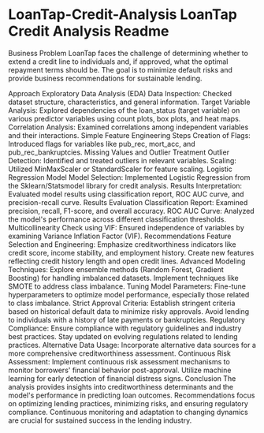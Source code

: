 # LoanTap-Credit-Analysis LoanTap Credit Analysis Readme
Business Problem
LoanTap faces the challenge of determining whether to extend a credit line to individuals and, if approved, what the optimal repayment terms should be. The goal is to minimize default risks and provide business recommendations for sustainable lending.

Approach
Exploratory Data Analysis (EDA)
Data Inspection:
Checked dataset structure, characteristics, and general information.
Target Variable Analysis:
Explored dependencies of the loan_status (target variable) on various predictor variables using count plots, box plots, and heat maps.
Correlation Analysis:
Examined correlations among independent variables and their interactions.
Simple Feature Engineering Steps
Creation of Flags:
Introduced flags for variables like pub_rec, mort_acc, and pub_rec_bankruptcies.
Missing Values and Outlier Treatment
Outlier Detection:
Identified and treated outliers in relevant variables.
Scaling:
Utilized MinMaxScaler or StandardScaler for feature scaling.
Logistic Regression Model
Model Selection:
Implemented Logistic Regression from the Sklearn/Statsmodel library for credit analysis.
Results Interpretation:
Evaluated model results using classification report, ROC AUC curve, and precision-recall curve.
Results Evaluation
Classification Report:
Examined precision, recall, F1-score, and overall accuracy.
ROC AUC Curve:
Analyzed the model's performance across different classification thresholds.
Multicollinearity Check using VIF:
Ensured independence of variables by examining Variance Inflation Factor (VIF).
Recommendations
Feature Selection and Engineering:
Emphasize creditworthiness indicators like credit score, income stability, and employment history.
Create new features reflecting credit history length and open credit lines.
Advanced Modeling Techniques:
Explore ensemble methods (Random Forest, Gradient Boosting) for handling imbalanced datasets.
Implement techniques like SMOTE to address class imbalance.
Tuning Model Parameters:
Fine-tune hyperparameters to optimize model performance, especially those related to class imbalance.
Strict Approval Criteria:
Establish stringent criteria based on historical default data to minimize risky approvals.
Avoid lending to individuals with a history of late payments or bankruptcies.
Regulatory Compliance:
Ensure compliance with regulatory guidelines and industry best practices.
Stay updated on evolving regulations related to lending practices.
Alternative Data Usage:
Incorporate alternative data sources for a more comprehensive creditworthiness assessment.
Continuous Risk Assessment:
Implement continuous risk assessment mechanisms to monitor borrowers' financial behavior post-approval.
Utilize machine learning for early detection of financial distress signs.
Conclusion
The analysis provides insights into creditworthiness determinants and the model's performance in predicting loan outcomes. Recommendations focus on optimizing lending practices, minimizing risks, and ensuring regulatory compliance. Continuous monitoring and adaptation to changing dynamics are crucial for sustained success in the lending industry.
